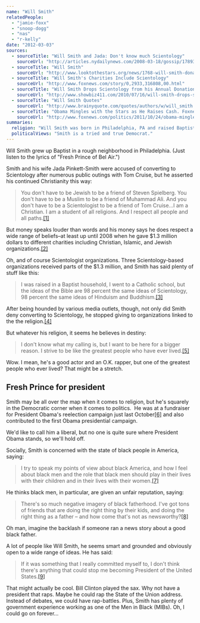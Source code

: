 ```yaml
---
name: "Will Smith"
relatedPeople:
  - "jamie-foxx"
  - "snoop-dogg"
  - "nas"
  - "r-kelly"
date: "2012-03-03"
sources:
  - sourceTitle: "Will Smith and Jada: Don't know much Scientology"
    sourceUrl: "http://articles.nydailynews.com/2008-03-18/gossip/17893445_1_scientology-karin-pouw-kimora-lee-simmons"
  - sourceTitle: "Will Smith"
    sourceUrl: "http://www.looktothestars.org/news/1768-will-smith-donates-13-million-to-charity-in-2008"
  - sourceTitle: "Will Smith's Charities Include Scientology"
    sourceUrl: "http://www.foxnews.com/story/0,2933,316808,00.html"
  - sourceTitle: "Will Smith Drops Scientology from his Annual Donations"
    sourceUrl: "http://www.showbiz411.com/2010/07/16/will-smith-drops-scientology-from-his-annual-donations"
  - sourceTitle: "Will Smith Quotes"
    sourceUrl: "http://www.brainyquote.com/quotes/authors/w/will_smith.html"
  - sourceTitle: "Obama Mingles with the Stars as He Raises Cash. Foxnews"
    sourceUrl: "http://www.foxnews.com/politics/2011/10/24/obama-mingles-with-stars-as-raises-cash/"
summaries:
  religion: "Will Smith was born in Philadelphia, PA and raised Baptist.  Though he has vocally praised Scientology, he denies having converted to the religion, claiming to be a student of all religions but still a Christian."
  politicalViews: "Smith is a tried and true Democrat."
---
```


Will Smith grew up Baptist in a rough neighborhood in Philadelphia. (Just listen to the lyrics of "Fresh Prince of Bel Air.")

Smith and his wife Jada Pinkett-Smith were accused of converting to Scientology after numerous public outings with Tom Cruise, but he asserted his continued Christianity this way:

>You don't have to be Jewish to be a friend of Steven Spielberg. You don't have to be a Muslim to be a friend of Muhammad Ali. And you don't have to be a Scientologist to be a friend of Tom Cruise…I am a Christian. I am a student of all religions. And I respect all people and all paths.<a class="source-citation" href="#http%3A%2F%2Farticles.nydailynews.com%2F2008-03-18%2Fgossip%2F17893445_1_scientology-karin-pouw-kimora-lee-simmons" title="Will Smith and Jada: Don&apos;t know much Scientology">[1]</a>

But money speaks louder than words and his money says he does respect a wide range of beliefs–at least up until 2008 when he gave $1.3 million dollars to different charities including Christian, Islamic, and Jewish organizations.<a class="source-citation" href="#http%3A%2F%2Fwww.looktothestars.org%2Fnews%2F1768-will-smith-donates-13-million-to-charity-in-2008" title="Will Smith">[2]</a>

Oh, and of course Scientologist organizations. Three Scientology-based organizations received parts of the $1.3 million, and Smith has said plenty of stuff like this:

>I was raised in a Baptist household, I went to a Catholic school, but the ideas of the Bible are 98 percent the same ideas of Scientology, 98 percent the same ideas of Hinduism and Buddhism.<a class="source-citation" href="#http%3A%2F%2Fwww.foxnews.com%2Fstory%2F0%2C2933%2C316808%2C00.html" title="Will Smith&apos;s Charities Include Scientology">[3]</a>

After being hounded by various media outlets, though, not only did Smith deny converting to Scientology, he stopped giving to organizations linked to the the religion.<a class="source-citation" href="#http%3A%2F%2Fwww.showbiz411.com%2F2010%2F07%2F16%2Fwill-smith-drops-scientology-from-his-annual-donations" title="Will Smith Drops Scientology from his Annual Donations">[4]</a>

But whatever his religion, it seems he believes in destiny:

>I don't know what my calling is, but I want to be here for a bigger reason. I strive to be like the greatest people who have ever lived.<a class="source-citation" href="#http%3A%2F%2Fwww.brainyquote.com%2Fquotes%2Fauthors%2Fw%2Fwill_smith.html" title="Will Smith Quotes">[5]</a>

Wow. I mean, he's a good actor and an O.K. rapper, but one of the greatest people who ever lived? That might be a stretch.


## Fresh Prince for president

Smith may be all over the map when it comes to religion, but he's squarely in the Democratic corner when it comes to politics.  He was at a fundraiser for President Obama's reelection campaign just last October<a class="source-citation" href="#http%3A%2F%2Fwww.foxnews.com%2Fpolitics%2F2011%2F10%2F24%2Fobama-mingles-with-stars-as-raises-cash%2F" title="Obama Mingles with the Stars as He Raises Cash. Foxnews">[6]</a> and also contributed to the first Obama presidential campaign.

We'd like to call him a liberal, but no one is quite sure where President Obama stands, so we'll hold off.

Socially, Smith is concerned with the state of black people in America, saying:

>I try to speak my points of view about black America, and how I feel about black men and the role that black men should play in their lives with their children and in their lives with their women.<a class="source-citation" href="#http%3A%2F%2Fwww.brainyquote.com%2Fquotes%2Fauthors%2Fw%2Fwill_smith.html" title="Will Smith Quotes">[7]</a>

He thinks black men, in particular, are given an unfair reputation, saying:

>There's so much negative imagery of black fatherhood. I've got tons of friends that are doing the right thing by their kids, and doing the right thing as a father – and how come that's not as newsworthy?<a class="source-citation" href="#http%3A%2F%2Fwww.brainyquote.com%2Fquotes%2Fauthors%2Fw%2Fwill_smith.html" title="Will Smith Quotes">[8]</a>

Oh man, imagine the backlash if someone ran a news story about a good black father.

A lot of people like Will Smith, he seems smart and grounded and obviously open to a wide range of ideas. He has said:

>If it was something that I really committed myself to, I don't think there's anything that could stop me becoming President of the United States.<a class="source-citation" href="#http%3A%2F%2Fwww.brainyquote.com%2Fquotes%2Fauthors%2Fw%2Fwill_smith.html" title="Will Smith Quotes">[9]</a>

That might actually be cool. Bill Clinton played the sax. Why not have a president that raps. Maybe he could rap the State of the Union address. Instead of debates, we could have rap-battles. Plus, Smith has plenty of government experience working as one of the Men in Black (MIBs). Oh, I could go on forever…